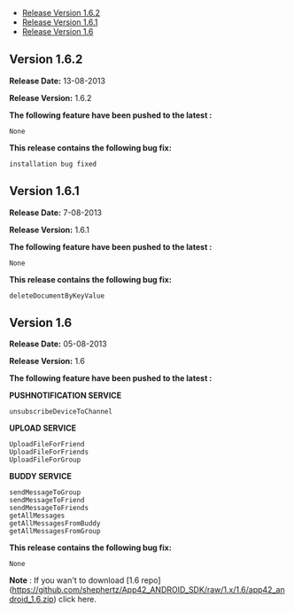 * [Release Version 1.6.2](https://github.com/shephertz/App42_ANDROID_SDK/blob/master/Change_Log.md#version-162)
* [Release Version 1.6.1](https://github.com/shephertz/App42_ANDROID_SDK/blob/master/Change_Log.md#version-161)
* [Release Version 1.6](https://github.com/shephertz/App42_ANDROID_SDK/blob/master/Change_Log.md#version-16)

## Version 1.6.2

**Release Date:** 13-08-2013

**Release Version:** 1.6.2

**The following feature have been pushed to the latest :**

```
None
```

**This release contains the following bug fix:**

```
installation bug fixed
```

## Version 1.6.1

**Release Date:** 7-08-2013

**Release Version:** 1.6.1

**The following feature have been pushed to the latest :**

```
None
```

**This release contains the following bug fix:**

```
deleteDocumentByKeyValue
```

## Version 1.6

**Release Date:** 05-08-2013

**Release Version:** 1.6

**The following feature have been pushed to the latest :**



**PUSHNOTIFICATION SERVICE**
```
unsubscribeDeviceToChannel
```

**UPLOAD SERVICE**

```
UploadFileForFriend
UploadFileForFriends
UploadFileForGroup
````


**BUDDY SERVICE**

```
sendMessageToGroup
sendMessageToFriend
sendMessageToFriends
getAllMessages
getAllMessagesFromBuddy
getAllMessagesFromGroup
```

**This release contains the following bug fix:**

```
None
```

**Note** : If you wan't to download [1.6 repo] (https://github.com/shephertz/App42_ANDROID_SDK/raw/1.x/1.6/app42_android_1.6.zip) click here.

